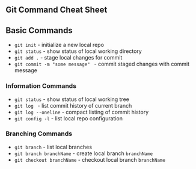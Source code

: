 ## Git Command Cheat Sheet

## Basic Commands

*  `git init` - initialize a new local repo
*  `git status` - show status of local working directory
*  `git add .` - stage local changes for commit
*  `git commit -m "some message" ` - commit staged changes with commit message

### Information Commands
*  `git status` - show status of local working tree
*  `git log ` - list commit history of current branch
*  `git log --oneline` - compact listing of commit history
*  `git config -l` - list local repo configuration

### Branching Commands
* `git branch` - list local branches
* `git branch branchName` - create local branch `branchName`
* `git checkout branchName` - checkout local branch `branchName`
